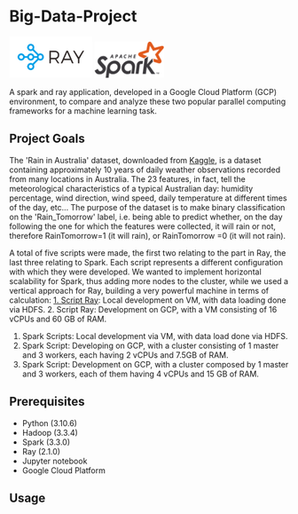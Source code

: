 # Big-Data-Project
<img src="img/logo-ray.png" width="150">  <img src="img/Apache_Spark_logo.svg.png" width="125">

A spark and ray application, developed in a Google Cloud Platform (GCP) environment, to compare and analyze these two popular parallel computing frameworks for a machine learning task. 

## Project Goals
The 'Rain in Australia' dataset, downloaded from [Kaggle](https://www.kaggle.com/datasets/jsphyg/weather-dataset-rattle-package), is a dataset containing approximately 10 years of daily weather observations recorded from many locations in Australia. The 23 features, in fact, tell the meteorological characteristics of a typical Australian day: humidity percentage, wind direction, wind speed, daily temperature at different times of the day, etc…
The purpose of the dataset is to make binary classification on the 'Rain_Tomorrow' label, i.e. being able to predict whether, on the day following the one for which the features were collected, it will rain or not, therefore RainTomorrow=1 (it will rain), or RainTomorrow =0 (it will not rain).

A total of five scripts were made, the first two relating to the part in Ray, the last three relating to Spark. Each script represents a different configuration with which they were developed. We wanted to implement horizontal scalability for Spark, thus adding more nodes to the cluster, while we used a vertical approach for Ray, building a very powerful machine in terms of calculation:
[1. Script Ray](/src/ray): Local development on VM, with data loading done via HDFS.
2. Script Ray: Development on GCP, with a VM consisting of 16 vCPUs and 60 GB of RAM.
<!-- -->
1. Spark Scripts: Local development via VM, with data load done via HDFS.
2. Spark Script: Developing on GCP, with a cluster consisting of 1 master and 3 workers, each having 2 vCPUs and 7.5GB of RAM.
3. Spark Script: Development on GCP, with a cluster composed by 1 master and 3 workers, each of them having 4 vCPUs and 15 GB of RAM.



## Prerequisites
- Python (3.10.6)
- Hadoop (3.3.4)
- Spark (3.3.0)
- Ray (2.1.0)
- Jupyter notebook
- Google Cloud Platform




## Usage
